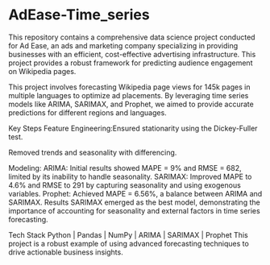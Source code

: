 # AdEase-Time_series
This repository contains a comprehensive data science project conducted for Ad Ease, an ads and marketing company specializing in providing businesses with an efficient, cost-effective advertising infrastructure. This project provides a robust framework for predicting audience engagement on Wikipedia pages.

This project involves forecasting Wikipedia page views for 145k pages in multiple languages to optimize ad placements. By leveraging time series models like ARIMA, SARIMAX, and Prophet, we aimed to provide accurate predictions for different regions and languages.

Key Steps
Feature Engineering:Ensured stationarity using the Dickey-Fuller test.

Removed trends and seasonality with differencing.

Modeling:
ARIMA: Initial results showed MAPE = 9% and RMSE = 682, limited by its inability to handle seasonality.
SARIMAX: Improved MAPE to 4.6% and RMSE to 291 by capturing seasonality and using exogenous variables.
Prophet: Achieved MAPE = 6.56%, a balance between ARIMA and SARIMAX.
Results
SARIMAX emerged as the best model, demonstrating the importance of accounting for seasonality and external factors in time series forecasting.

Tech Stack
Python | Pandas | NumPy | ARIMA | SARIMAX | Prophet
This project is a robust example of using advanced forecasting techniques to drive actionable business insights.


